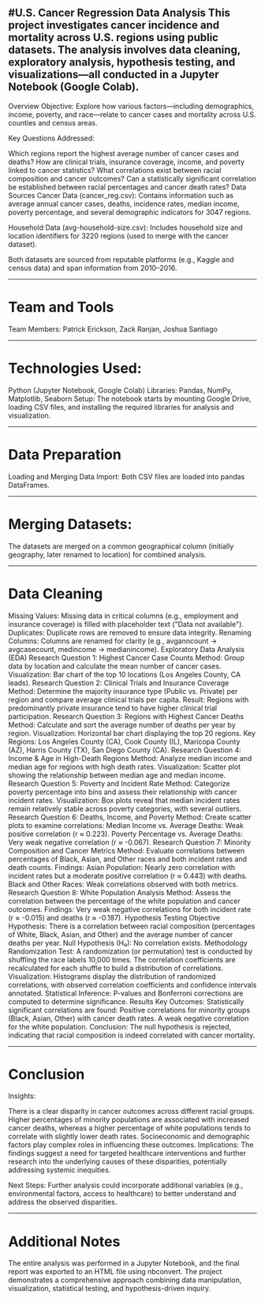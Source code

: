 #U.S. Cancer Regression Data Analysis
This project investigates cancer incidence and mortality across U.S. regions using public datasets. The analysis involves data cleaning, exploratory analysis, hypothesis testing, and visualizations—all conducted in a Jupyter Notebook (Google Colab).
---
Overview
Objective:
Explore how various factors—including demographics, income, poverty, and race—relate to cancer cases and mortality across U.S. counties and census areas.

Key Questions Addressed:

Which regions report the highest average number of cancer cases and deaths?
How are clinical trials, insurance coverage, income, and poverty linked to cancer statistics?
What correlations exist between racial composition and cancer outcomes?
Can a statistically significant correlation be established between racial percentages and cancer death rates?
Data Sources
Cancer Data (cancer_reg.csv):
Contains information such as average annual cancer cases, deaths, incidence rates, median income, poverty percentage, and several demographic indicators for 3047 regions.

Household Data (avg-household-size.csv):
Includes household size and location identifiers for 3220 regions (used to merge with the cancer dataset).

Both datasets are sourced from reputable platforms (e.g., Kaggle and census data) and span information from 2010–2016.

---
# Team and Tools
Team Members:
Patrick Erickson, Zack Ranjan, Joshua Santiago

---
# Technologies Used:

Python (Jupyter Notebook, Google Colab)
Libraries: Pandas, NumPy, Matplotlib, Seaborn
Setup:
The notebook starts by mounting Google Drive, loading CSV files, and installing the required libraries for analysis and visualization.

---
# Data Preparation
Loading and Merging
Data Import:
Both CSV files are loaded into pandas DataFrames.

---
# Merging Datasets:
The datasets are merged on a common geographical column (initially geography, later renamed to location) for combined analysis.

---
# Data Cleaning
Missing Values:
Missing data in critical columns (e.g., employment and insurance coverage) is filled with placeholder text ("Data not available").
Duplicates:
Duplicate rows are removed to ensure data integrity.
Renaming Columns:
Columns are renamed for clarity (e.g., avganncount → avgcasecount, medincome → medianincome).
Exploratory Data Analysis (EDA)
Research Question 1: Highest Cancer Case Counts
Method:
Group data by location and calculate the mean number of cancer cases.
Visualization:
Bar chart of the top 10 locations (Los Angeles County, CA leads).
Research Question 2: Clinical Trials and Insurance Coverage
Method:
Determine the majority insurance type (Public vs. Private) per region and compare average clinical trials per capita.
Result:
Regions with predominantly private insurance tend to have higher clinical trial participation.
Research Question 3: Regions with Highest Cancer Deaths
Method:
Calculate and sort the average number of deaths per year by region.
Visualization:
Horizontal bar chart displaying the top 20 regions.
Key Regions:
Los Angeles County (CA), Cook County (IL), Maricopa County (AZ), Harris County (TX), San Diego County (CA).
Research Question 4: Income & Age in High-Death Regions
Method:
Analyze median income and median age for regions with high death rates.
Visualization:
Scatter plot showing the relationship between median age and median income.
Research Question 5: Poverty and Incident Rate
Method:
Categorize poverty percentage into bins and assess their relationship with cancer incident rates.
Visualization:
Box plots reveal that median incident rates remain relatively stable across poverty categories, with several outliers.
Research Question 6: Deaths, Income, and Poverty
Method:
Create scatter plots to examine correlations:
Median Income vs. Average Deaths: Weak positive correlation (r ≈ 0.223).
Poverty Percentage vs. Average Deaths: Very weak negative correlation (r ≈ -0.067).
Research Question 7: Minority Composition and Cancer Metrics
Method:
Evaluate correlations between percentages of Black, Asian, and Other races and both incident rates and death counts.
Findings:
Asian Population: Nearly zero correlation with incident rates but a moderate positive correlation (r ≈ 0.443) with deaths.
Black and Other Races: Weak correlations observed with both metrics.
Research Question 8: White Population Analysis
Method:
Assess the correlation between the percentage of the white population and cancer outcomes.
Findings:
Very weak negative correlations for both incident rate (r ≈ -0.015) and deaths (r ≈ -0.187).
Hypothesis Testing
Objective
Hypothesis:
There is a correlation between racial composition (percentages of White, Black, Asian, and Other) and the average number of cancer deaths per year.
Null Hypothesis (H₀):
No correlation exists.
Methodology
Randomization Test:
A randomization (or permutation) test is conducted by shuffling the race labels 10,000 times.
The correlation coefficients are recalculated for each shuffle to build a distribution of correlations.
Visualization:
Histograms display the distribution of randomized correlations, with observed correlation coefficients and confidence intervals annotated.
Statistical Inference:
P-values and Bonferroni corrections are computed to determine significance.
Results
Key Outcomes:
Statistically significant correlations are found:
Positive correlations for minority groups (Black, Asian, Other) with cancer death rates.
A weak negative correlation for the white population.
Conclusion:
The null hypothesis is rejected, indicating that racial composition is indeed correlated with cancer mortality.

---
# Conclusion
Insights:

There is a clear disparity in cancer outcomes across different racial groups.
Higher percentages of minority populations are associated with increased cancer deaths, whereas a higher percentage of white populations tends to correlate with slightly lower death rates.
Socioeconomic and demographic factors play complex roles in influencing these outcomes.
Implications:
The findings suggest a need for targeted healthcare interventions and further research into the underlying causes of these disparities, potentially addressing systemic inequities.

Next Steps:
Further analysis could incorporate additional variables (e.g., environmental factors, access to healthcare) to better understand and address the observed disparities.

---
# Additional Notes
The entire analysis was performed in a Jupyter Notebook, and the final report was exported to an HTML file using nbconvert.
The project demonstrates a comprehensive approach combining data manipulation, visualization, statistical testing, and hypothesis-driven inquiry.
